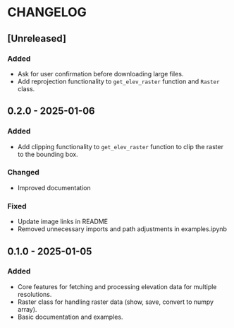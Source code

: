 # CHANGELOG

## [Unreleased]
### Added
- Ask for user confirmation before downloading large files.
- Add reprojection functionality to `get_elev_raster` function and `Raster` class.

## 0.2.0 - 2025-01-06
### Added
- Add clipping functionality to `get_elev_raster` function to clip the raster to the bounding box.

### Changed
- Improved documentation

### Fixed
- Update image links in README
- Removed unnecessary imports and path adjustments in examples.ipynb

## 0.1.0 - 2025-01-05
### Added
- Core features for fetching and processing elevation data for multiple resolutions.
- Raster class for handling raster data (show, save, convert to numpy array).
- Basic documentation and examples.

